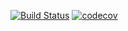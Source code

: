 [![Build Status](https://travis-ci.org/Dar55/job4j.svg?branch=master)](https://travis-ci.org/Dar55/job4j)
[![codecov](https://codecov.io/gh/Dar55/job4j/branch/master/graph/badge.svg)](https://codecov.io/gh/Dar55/job4j)